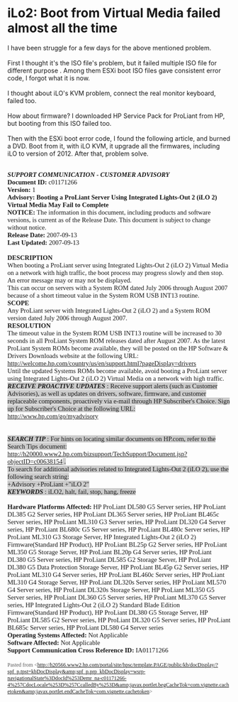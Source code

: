 # iLo2: Boot from Virtual Media failed almost all the time


I have been struggle for a few days for the above mentioned problem. <br /><br />First I thought it's the ISO file's problem, but it failed multiple ISO file for different purpose . Among them ESXi boot ISO files gave consistent error code, I forgot what it is now.<br /><br />I thought about iLO's KVM problem, connect the real monitor keyboard, failed too. <br /><br />How about firmware? I downloaded HP Service Pack for ProLiant from HP, but booting from this ISO failed too. <br /><br />Then with the ESXi boot error code, I found the following article, and burned a DVD. Boot from it, with iLO KVM, it upgrade all the firmwares, including iLO to version of 2012. After that, problem solve. <br /><div style="font-family: Calibri; font-size: 11.0pt; margin: 0in;"><br /></div><div style="font-family: Calibri; font-size: 11.0pt; margin: 0in;"><span style="font-style: italic; font-weight: bold;">SUPPORT COMMUNICATION - CUSTOMER ADVISORY</span></div><div style="font-family: Calibri; font-size: 11.0pt; margin: 0in;"><span style="font-weight: bold;">Document ID: </span>c01171266</div><div style="font-family: Calibri; font-size: 11.0pt; margin: 0in;"><span style="font-weight: bold;">Version: </span>1</div><div style="font-family: Calibri; font-size: 11.0pt; margin: 0in;"><span style="font-weight: bold;">Advisory: Booting a ProLiant Server Using Integrated Lights-Out 2 (iLO 2) Virtual Media May Fail to Complete</span></div><div style="font-family: Calibri; font-size: 11.0pt; margin: 0in;"><span style="font-weight: bold;">NOTICE:</span> The information in this document, including products and software versions, is current as of the Release Date. This document is subject to change without notice.</div><div style="font-family: Calibri; font-size: 11.0pt; margin: 0in;"><span style="font-weight: bold;">Release Date: </span>2007-09-13</div><div style="font-family: Calibri; font-size: 11.0pt; margin: 0in;"><span style="font-weight: bold;">Last Updated: </span>2007-09-13</div><div style="font-family: Calibri; font-size: 11.0pt; margin: 0in;"><br /></div><div style="font-family: Calibri; font-size: 11.0pt; margin: 0in;"><span style="font-weight: bold;">DESCRIPTION</span></div><div style="font-family: Calibri; font-size: 11.0pt; margin: 0in;">When booting a ProLiant server using Integrated Lights-Out 2 (iLO 2) Virtual Media on a network with high traffic, the boot process may progress slowly and then stop. An error message may or may not be displayed. </div><div style="font-family: Calibri; font-size: 11.0pt; margin: 0in;">This can occur on servers with a System ROM dated July 2006 through August 2007 because of a short timeout value in the System ROM USB INT13 routine.</div><div style="font-family: Calibri; font-size: 11.0pt; margin: 0in;"><span style="font-weight: bold;">SCOPE</span></div><div style="font-family: Calibri; font-size: 11.0pt; margin: 0in;">Any ProLiant server with Integrated Lights-Out 2 (iLO 2) and a System ROM version dated July 2006 through August 2007.</div><div style="font-family: Calibri; font-size: 11.0pt; margin: 0in;"><span style="font-weight: bold;">RESOLUTION</span></div><div style="font-family: Calibri; font-size: 11.0pt; margin: 0in;">The timeout value in the System ROM USB INT13 routine will be increased to 30 seconds in all ProLiant System ROM releases dated after August 2007. As the latest ProLiant System ROMs become available, they will be posted on the HP Software &amp; Drivers Downloads website at the following URL:</div><div style="font-family: Calibri; font-size: 11.0pt; margin: 0in;"><a href="http://welcome.hp.com/country/us/en/support.html?pageDisplay=drivers">http://welcome.hp.com/country/us/en/support.html?pageDisplay=drivers</a></div><div style="font-family: Calibri; font-size: 11.0pt; margin: 0in;">Until the updated Systems ROMs become available, avoid booting a ProLiant server using Integrated Lights-Out 2 (iLO 2) Virtual Media on a network with high traffic.</div><div style="font-family: Calibri; font-size: 11.0pt; margin: 0in;"><span style="background: #CCCCCC; font-style: italic; font-weight: bold;">RECEIVE PROACTIVE UPDATES</span><span style="background: #CCCCCC; font-weight: bold;"> </span><span style="background: #CCCCCC;">: Receive support alerts (such as Customer Advisories), as well as updates on drivers, software, firmware, and customer replaceable components, proactively via e-mail through HP Subscriber's Choice. Sign up for Subscriber's Choice at the following URL: </span></div><div style="font-family: Calibri; font-size: 11.0pt; margin: 0in;"><a href="http://www.hp.com/go/myadvisory"><span style="background: #CCCCCC;">http://www.hp.com/go/myadvisory</span></a><span style="background: #CCCCCC;"> </span></div><div style="font-family: Calibri; font-size: 11.0pt; margin: 0in;"><br /></div><div style="font-family: Calibri; font-size: 11.0pt; margin: 0in;"><br /></div><div style="font-family: Calibri; font-size: 11.0pt; margin: 0in;"><span style="background: #CCCCCC; font-style: italic; font-weight: bold;">SEARCH TIP</span><span style="background: #CCCCCC; font-weight: bold;"> </span><span style="background: #CCCCCC;">: For hints on locating similar documents on HP.com, refer to the Search Tips document: </span><a href="http://h20000.www2.hp.com/bizsupport/TechSupport/Document.jsp?objectID=c00638154"><span style="background: #CCCCCC;">http://h20000.www2.hp.com/bizsupport/TechSupport/Document.jsp?objectID=c00638154</span></a><span style="background: #CCCCCC;"> . </span></div><div style="font-family: Calibri; font-size: 11.0pt; margin: 0in;"><span style="background: #CCCCCC;">To search for additional advisories related to Integrated Lights-Out 2 (iLO 2), use the following search string: </span></div><div style="font-family: Calibri; font-size: 11.0pt; margin: 0in;"><span style="background: #CCCCCC;">+Advisory +ProLiant +"iLO 2"</span></div><div style="font-family: Calibri; font-size: 11.0pt; margin: 0in;"><span style="background: #CCCCCC; font-style: italic; font-weight: bold;">KEYWORDS</span><span style="background: #CCCCCC; font-weight: bold;"> </span><span style="background: #CCCCCC;">: iLO2, halt, fail, stop, hang, freeze </span></div><div style="font-family: Calibri; font-size: 11.0pt; margin: 0in;"><br /></div><div style="font-family: Calibri; font-size: 11.0pt; margin: 0in;"><span style="font-weight: bold;">Hardware Platforms Affected: </span>HP ProLiant DL580 G5 Server series, HP ProLiant DL385 G2 Server series, HP ProLiant DL365 Server series, HP ProLiant BL465c Server series, HP ProLiant ML310 G3 Server series, HP ProLiant DL320 G4 Server series, HP ProLiant BL680c G5 Server series, HP ProLiant BL480c Server series, HP ProLiant ML310 G3 Storage Server, HP Integrated Lights-Out 2 (iLO 2) Firmware(Standard HP Product), HP ProLiant BL25p G2 Server series, HP ProLiant ML350 G5 Storage Server, HP ProLiant BL20p G4 Server series, HP ProLiant DL380 G5 Server series, HP ProLiant DL585 G2 Storage Server, HP ProLiant DL380 G5 Data Protection Storage Server, HP ProLiant BL45p G2 Server series, HP ProLiant ML310 G4 Server series, HP ProLiant BL460c Server series, HP ProLiant ML310 G4 Storage Server, HP ProLiant DL320s Server series, HP ProLiant ML570 G4 Server series, HP ProLiant DL320s Storage Server, HP ProLiant ML350 G5 Server series, HP ProLiant DL360 G5 Server series, HP ProLiant ML370 G5 Server series, HP Integrated Lights-Out 2 (iLO 2) Standard Blade Edition Firmware(Standard HP Product), HP ProLiant DL380 G5 Storage Server, HP ProLiant DL585 G2 Server series, HP ProLiant DL320 G5 Server series, HP ProLiant BL685c Server series, HP ProLiant DL580 G4 Server series</div><div style="font-family: Calibri; font-size: 11.0pt; margin: 0in;"><span style="font-weight: bold;">Operating Systems Affected: </span>Not Applicable</div><div style="font-family: Calibri; font-size: 11.0pt; margin: 0in;"><span style="font-weight: bold;">Software Affected: </span>Not Applicable</div><div style="font-family: Calibri; font-size: 11.0pt; margin: 0in;"><span style="font-weight: bold;">Support Communication Cross Reference ID: </span>IA01171266</div><div style="font-family: Calibri; font-size: 11.0pt; margin: 0in;"><br /></div><div style="color: #595959; font-family: Calibri; font-size: 9.0pt; margin: 0in;">Pasted from &lt;<a href="http://h20566.www2.hp.com/portal/site/hpsc/template.PAGE/public/kb/docDisplay/?spf_p.tpst=kbDocDisplay&amp;spf_p.prp_kbDocDisplay=wsrp-navigationalState%3DdocId%253Demr_na-c01171266-4%257CdocLocale%253D%257CcalledBy%253D&amp;javax.portlet.begCacheTok=com.vignette.cachetoken&amp;javax.portlet.endCacheTok=com.vignette.cachetoken">http://h20566.www2.hp.com/portal/site/hpsc/template.PAGE/public/kb/docDisplay/?spf_p.tpst=kbDocDisplay&amp;spf_p.prp_kbDocDisplay=wsrp-navigationalState%3DdocId%253Demr_na-c01171266-4%257CdocLocale%253D%257CcalledBy%253D&amp;javax.portlet.begCacheTok=com.vignette.cachetoken&amp;javax.portlet.endCacheTok=com.vignette.cachetoken</a>&gt; </div>

